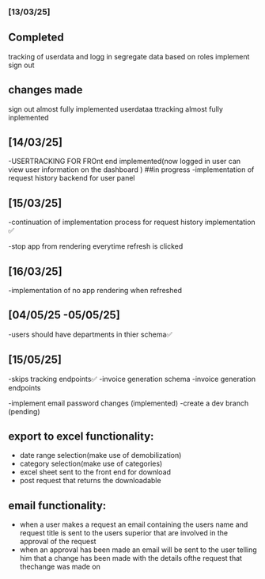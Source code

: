 ### [13/03/25]
## Completed
tracking of userdata and logg in
segregate data based on roles
implement sign out

## changes made
sign out almost fully implemented
userdataa ttracking almost fully inplemented

## [14/03/25]
-USERTRACKING FOR FROnt end implemented(now logged in user can view user information on the dashboard  )
##in progress
-implementation of request history backend for user panel 

## [15/03/25]
-continuation of implementation process for request history implementation ✅

-stop app from rendering everytime refresh is clicked

## [16/03/25]
-implementation of no app rendering when refreshed 

## [04/05/25 -05/05/25]
-users should have departments in thier schema✅


## [15/05/25]
-skips tracking endpoints✅
-invoice generation schema
-invoice generation endpoints

-implement email password changes (implemented)
-create a dev branch (pending)


## export to excel functionality:
   - date range selection(make use of demobilization)
   - category selection(make use of categories)
   - excel sheet sent to the front end for download
   - post request that returns the downloadable



## email functionality:
- when a user makes a request an email containing the users name and request title is sent to the users superior that are involved in the approval of the request
- when an approval has been made an email will be sent to the user telling him that a change has been made with the details ofthe request that thechange was made on

